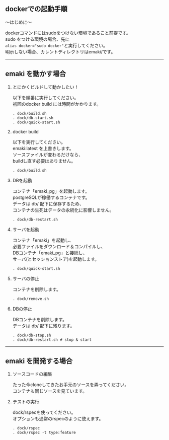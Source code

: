 dockerでの起動手順
---

〜はじめに〜

dockerコマンドにはsudoをつけない環境であること前提です。  
sudo をつける環境の場合、先に  
`alias docker="sudo docker"`と実行してください。  
明示しない場合、カレントディレクトリはemaki/です。  

---

## emaki を動かす場合

1. とにかくビルドして動かしたい！

    以下を順番に実行してください。  
    初回のdocker build には時間がかかります。  

    ```
    . dock/build.sh
    . dock/db-start.sh
    . dock/quick-start.sh
    ```

1. docker build

    以下を実行してください。  
    emaki:latest を上書きします。  
    ソースファイルが変わるだけなら、  
    buildし直す必要はありません。  

    ```
    . dock/build.sh
    ```

1. DBを起動

    コンテナ「emaki_pg」を起動します。  
    postgreSQLが稼働するコンテナです。  
    データは db/ 配下に保存するため、  
    コンテナの生死はデータの永続化に影響しません。  

    ```
    . dock/db-restart.sh
    ```

1. サーバを起動

    コンテナ「emaki」を起動し、  
    必要ファイルをダウンロード＆コンパイルし、  
    DBコンテナ「emaki_pg」と接続し、  
    サーバ(とセッションストア)を起動します。

    ```
    . dock/quick-start.sh
    ```

1. サーバの停止

    コンテナを削除します。  

    ```
    . dock/remove.sh
    ```

1. DBの停止

    DBコンテナを削除します。  
    データは db/ 配下に残ります。  

    ```
    . dock/db-stop.sh
    . dock/db-restart.sh # stop & start
    ```

---

## emaki を開発する場合

1. ソースコードの編集

    たった今cloneしてきたお手元のソースを弄ってください。  
    コンテナも同じソースを見ています。  

1. テストの実行

    dock/rspecを使ってください。  
    オプションも通常のrspecのように使えます。  

    ```
    . dock/rspec
    . dock/rspec -t type:feature
    ```
